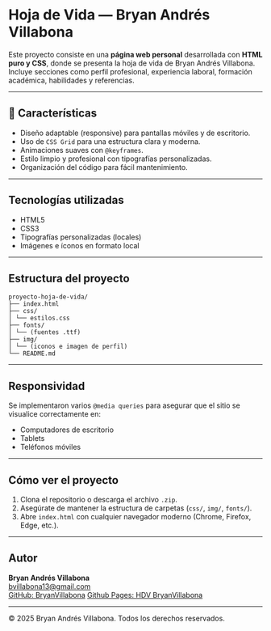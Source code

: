 # Hoja de Vida — Bryan Andrés Villabona

Este proyecto consiste en una **página web personal** desarrollada con **HTML puro y CSS**, donde se presenta la hoja de vida de Bryan Andrés Villabona. Incluye secciones como perfil profesional, experiencia laboral, formación académica, habilidades y referencias.

---

## 📌 Características

- Diseño adaptable (responsive) para pantallas móviles y de escritorio.
- Uso de `CSS Grid` para una estructura clara y moderna.
- Animaciones suaves con `@keyframes`.
- Estilo limpio y profesional con tipografías personalizadas.
- Organización del código para fácil mantenimiento.

---

## Tecnologías utilizadas

- HTML5  
- CSS3  
- Tipografías personalizadas (locales)
- Imágenes e íconos en formato local

---

## Estructura del proyecto

```
proyecto-hoja-de-vida/  
├── index.html  
├── css/  
│ └── estilos.css  
├── fonts/  
│ └── (fuentes .ttf)  
├── img/  
│ └── (iconos e imagen de perfil)  
└── README.md
```

---

## Responsividad

Se implementaron varios `@media queries` para asegurar que el sitio se visualice correctamente en:

- Computadores de escritorio
- Tablets
- Teléfonos móviles

---

## Cómo ver el proyecto

1. Clona el repositorio o descarga el archivo `.zip`.
2. Asegúrate de mantener la estructura de carpetas (`css/`, `img/`, `fonts/`).
3. Abre `index.html` con cualquier navegador moderno (Chrome, Firefox, Edge, etc.).

---

## Autor

**Bryan Andrés Villabona**  
[bvillabona13@gmail.com](mailto:bvillabona13@gmail.com)  
[GitHub: BryanVillabona](https://github.com/BryanVillabona)
[Github Pages: HDV BryanVillabona](https://bryanvillabona.github.io/hoja-de-vida/)

---

© 2025 Bryan Andrés Villabona. Todos los derechos reservados.
